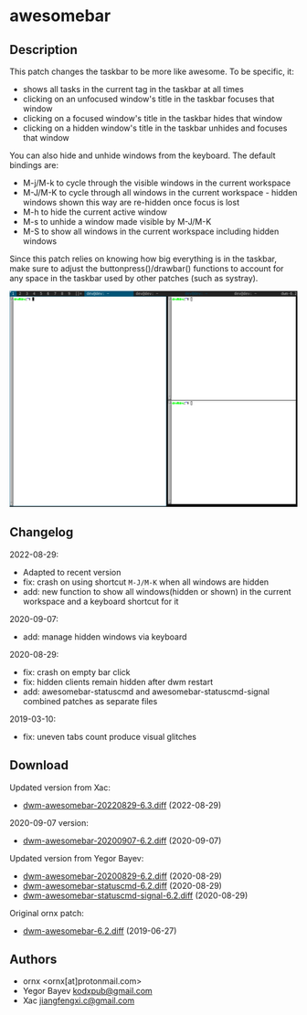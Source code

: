 awesomebar
=====================

Description
-----------
This patch changes the taskbar to be more like awesome. To be specific, it:
* shows all tasks in the current tag in the taskbar at all times
* clicking on an unfocused window's title in the taskbar focuses that window
* clicking on a focused window's title in the taskbar hides that window
* clicking on a hidden window's title in the taskbar unhides and focuses that window

You can also hide and unhide windows from the keyboard. The default bindings are:
* M-j/M-k to cycle through the visible windows in the current workspace
* M-J/M-K to cycle through all windows in the current workspace - hidden windows shown this way are re-hidden once focus is lost
* M-h to hide the current active window
* M-s to unhide a window made visible by M-J/M-K
* M-S to show all windows in the current workspace including hidden windows
  
Since this patch relies on knowing how big everything is in the taskbar, make sure to adjust the buttonpress()/drawbar() functions to account for any space in the taskbar used by other patches (such as systray).

![screenshot](dwm-awesomebar-screenshot.png)

Changelog
---------
2022-08-29:
* Adapted to recent version
* fix: crash on using shortcut `M-J/M-K` when all windows are hidden
* add: new function to show all windows(hidden or shown) in the current workspace and a keyboard shortcut for it

2020-09-07:
* add: manage hidden windows via keyboard

2020-08-29:
* fix: crash on empty bar click
* fix: hidden clients remain hidden after dwm restart
* add: awesomebar-statuscmd and awesomebar-statuscmd-signal combined patches as separate files

2019-03-10:
* fix: uneven tabs count produce visual glitches

Download
--------
Updated version from Xac:
* [dwm-awesomebar-20220829-6.3.diff](dwm-awesomebar-20220829-6.3.diff) (2022-08-29) 

2020-09-07 version:
* [dwm-awesomebar-20200907-6.2.diff](dwm-awesomebar-20200907-6.2.diff) (2020-09-07)

Updated version from Yegor Bayev:
* [dwm-awesomebar-20200829-6.2.diff](dwm-awesomebar-20200829-6.2.diff) (2020-08-29)
* [dwm-awesomebar-statuscmd-6.2.diff](dwm-awesomebar-statuscmd-6.2.diff) (2020-08-29)
* [dwm-awesomebar-statuscmd-signal-6.2.diff](dwm-awesomebar-statuscmd-signal-6.2.diff) (2020-08-29)

Original ornx patch:
* [dwm-awesomebar-6.2.diff](dwm-awesomebar-6.2.diff) (2019-06-27)

Authors
-------
* ornx <ornx[at]protonmail.com>
* Yegor Bayev <kodxpub@gmail.com>
* Xac <jiangfengxi.c@gmail.com>

